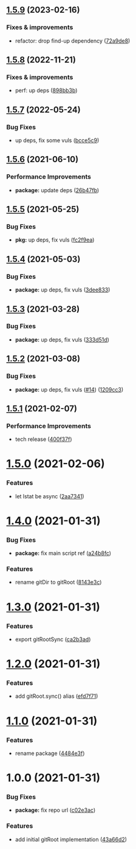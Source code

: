 ## [1.5.9](https://github.com/antongolub/git-root/compare/v1.5.8...v1.5.9) (2023-02-16)

### Fixes & improvements
* refactor: drop find-up dependency ([72a9de8](https://github.com/antongolub/git-root/commit/72a9de84f974670166bc0d17335835111478c1a3))

## [1.5.8](https://github.com/antongolub/git-root/compare/v1.5.7...v1.5.8) (2022-11-21)

### Fixes & improvements
* perf: up deps ([898bb3b](https://github.com/antongolub/git-root/commit/898bb3b74e25fe3b1f0b9c5ce8ab7453358eaaa7))

## [1.5.7](https://github.com/antongolub/git-root/compare/v1.5.6...v1.5.7) (2022-05-24)


### Bug Fixes

* up deps, fix some vuls ([bcce5c9](https://github.com/antongolub/git-root/commit/bcce5c9c476a7ea4ec6aace591e8724eda1d0816))

## [1.5.6](https://github.com/antongolub/git-root/compare/v1.5.5...v1.5.6) (2021-06-10)


### Performance Improvements

* **package:** update deps ([26b47fb](https://github.com/antongolub/git-root/commit/26b47fb28bec47b529c0ca875273bd7a6be772da))

## [1.5.5](https://github.com/antongolub/git-root/compare/v1.5.4...v1.5.5) (2021-05-25)


### Bug Fixes

* **pkg:** up deps, fix vuls ([fc2f9ea](https://github.com/antongolub/git-root/commit/fc2f9eaff052f55d89f462101c20a09c53846d2f))

## [1.5.4](https://github.com/antongolub/git-root/compare/v1.5.3...v1.5.4) (2021-05-03)


### Bug Fixes

* **package:** up deps, fix vuls ([3dee833](https://github.com/antongolub/git-root/commit/3dee8333efcb6cbc4fad4b249820bdb743a752e4))

## [1.5.3](https://github.com/antongolub/git-root/compare/v1.5.2...v1.5.3) (2021-03-28)


### Bug Fixes

* **package:** up deps, fix vuls ([333d51d](https://github.com/antongolub/git-root/commit/333d51d77085689b642f0823880400505b4cf7a6))

## [1.5.2](https://github.com/antongolub/git-root/compare/v1.5.1...v1.5.2) (2021-03-08)


### Bug Fixes

* **package:** up deps, fix vuls ([#14](https://github.com/antongolub/git-root/issues/14)) ([1209cc3](https://github.com/antongolub/git-root/commit/1209cc34d756e6b96b10d361138644ef8c0e1d08))

## [1.5.1](https://github.com/antongolub/git-root/compare/v1.5.0...v1.5.1) (2021-02-07)


### Performance Improvements

* tech release ([400f37f](https://github.com/antongolub/git-root/commit/400f37f06b904f04d9984d18b2c933b41e212475))

# [1.5.0](https://github.com/antongolub/git-root/compare/v1.4.0...v1.5.0) (2021-02-06)


### Features

* let lstat be async ([2aa7341](https://github.com/antongolub/git-root/commit/2aa734165d457bb836bcda69408a2a3eaa5e9d68))

# [1.4.0](https://github.com/antongolub/git-root/compare/v1.3.0...v1.4.0) (2021-01-31)


### Bug Fixes

* **package:** fix main script ref ([a24b8fc](https://github.com/antongolub/git-root/commit/a24b8fc8acd149d971adee7a2c7011d7caba2430))


### Features

* rename gitDir to gitRoot ([8143e3c](https://github.com/antongolub/git-root/commit/8143e3cc1b8b86a4557608bfd0e2971734f671de))

# [1.3.0](https://github.com/antongolub/git-root/compare/v1.2.0...v1.3.0) (2021-01-31)


### Features

* export gitRootSync ([ca2b3ad](https://github.com/antongolub/git-dir/commit/ca2b3addfb39a32e1012a0f94c7d34dae8869a39))

# [1.2.0](https://github.com/antongolub/git-root/compare/v1.1.0...v1.2.0) (2021-01-31)


### Features

* add gitRoot.sync() alias ([efd7f71](https://github.com/antongolub/git-root/commit/efd7f711725e6a6c8b179a7e0540caf496bc0898))

# [1.1.0](https://github.com/antongolub/git-root/compare/v1.0.0...v1.1.0) (2021-01-31)


### Features

* rename package ([4484e3f](https://github.com/antongolub/git-root/commit/4484e3fe3c0c4979be450d090e7c1af282e5e232))

# 1.0.0 (2021-01-31)


### Bug Fixes

* **package:** fix repo url ([c02e3ac](https://github.com/antongolub/git-root/commit/c02e3ac3d8a78889023d6e57e519fa6d7db18b44))


### Features

* add initial gitRoot implementation ([43a66d2](https://github.com/antongolub/git-root/commit/43a66d21c96fed669a3eb57796eb1db0a5f3ac36))
